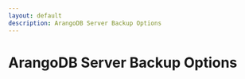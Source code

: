 ```yaml
---
layout: default
description: ArangoDB Server Backup Options
---
```

# ArangoDB Server Backup Options

